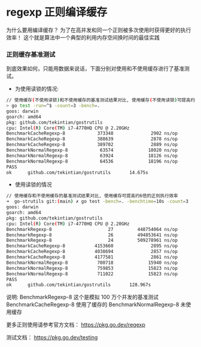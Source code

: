 # regexp 正则编译缓存

为什么要用编译缓存？ 为了在高并发和同一个正则被多次使用时获得更好的执行效率！ 这个就是算法中一个典型的利用内存空间换时间的最佳实践

### 正则缓存基准测试

到底效果如何，只能用数据来说话，下面分别对使用和不使用缓存进行了基准测试。

- 为使用读锁的情况:

```sh
// 使用缓存(不使用读锁)和不使用缓存的基准测试结果对比, 使用缓存(不使用读锁)可提高约6.2倍的正则执行效率
> go test -run=^$ -count=3 -bench=.
goos: darwin
goarch: amd64
pkg: github.com/tekintian/gostrutils
cpu: Intel(R) Core(TM) i7-4770HQ CPU @ 2.20GHz
BenchmarkCacheRegexp-8            373348              2902 ns/op
BenchmarkCacheRegexp-8            388639              2878 ns/op
BenchmarkCacheRegexp-8            389702              2889 ns/op
BenchmarkNormalRegexp-8            63574             18020 ns/op
BenchmarkNormalRegexp-8            63924             18126 ns/op
BenchmarkNormalRegexp-8            64536             18196 ns/op
PASS
ok      github.com/tekintian/gostrutils       14.675s
```

- 使用读锁的情况

```sh
// 使用缓存和不使用缓存的基准测试结果对比, 使用缓存可提高约6倍的正则执行效率
➜  go-strutils git:(main) ✗ go test -bench=. -benchtime=10s -count=3
goos: darwin
goarch: amd64
pkg: github.com/tekintian/gostrutils
cpu: Intel(R) Core(TM) i7-4770HQ CPU @ 2.20GHz
BenchmarkRegexp-8                     27         448754064 ns/op
BenchmarkRegexp-8                     26         494853641 ns/op
BenchmarkRegexp-8                     24         509278961 ns/op
BenchmarkCacheRegexp-8           4153660              2895 ns/op
BenchmarkCacheRegexp-8           4038694              2857 ns/op
BenchmarkCacheRegexp-8           4177581              2861 ns/op
BenchmarkNormalRegexp-8           700718             15940 ns/op
BenchmarkNormalRegexp-8           759853             15823 ns/op
BenchmarkNormalRegexp-8           711022             15823 ns/op
PASS
ok      github.com/tekintian/gostrutils       128.967s
```

说明:
BenchmarkRegexp-8 这个是模拟 100 万个并发的基准测试
BenchmarkCacheRegexp-8 使用了缓存的
BenchmarkNormalRegexp-8 未使用缓存

更多正则使用请参考官方文档： https://pkg.go.dev/regexp

测试文档： https://pkg.go.dev/testing
